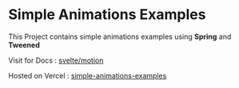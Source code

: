 # Simple Animations Examples

This Project contains simple animations examples using **Spring** and **Tweened**

Visit for Docs : [svelte/motion](https://svelte.dev/docs/svelte-motion)

Hosted on Vercel : [simple-animations-examples](https://svelte-animations-neon.vercel.app/)

